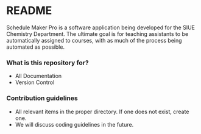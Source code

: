 # README #

Schedule Maker Pro is a software application being developed for the SIUE Chemistry Department. The ultimate goal is for teaching assistants to be automatically assigned to courses, with as much of the process being automated as possible.

### What is this repository for? ###

* All Documentation
* Version Control

### Contribution guidelines ###

* All relevant items in the proper directory. If one does not exist, create one.
* We will discuss coding guidelines in the future.